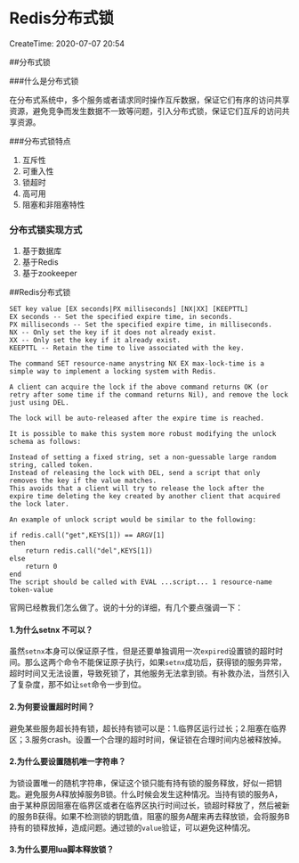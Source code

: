 

# Redis分布式锁

CreateTime: 2020-07-07 20:54

##分布式锁

###什么是分布式锁

在分布式系统中，多个服务或者请求同时操作互斥数据，保证它们有序的访问共享资源，避免竞争而发生数据不一致等问题，引入分布式锁，保证它们互斥的访问共享资源。

###分布式锁特点

1. 互斥性
2. 可重入性
3. 锁超时
4. 高可用
5. 阻塞和非阻塞特性

### 分布式锁实现方式

1. 基于数据库
2. 基于Redis
3. 基于zookeeper

##Redis分布式锁

```
SET key value [EX seconds|PX milliseconds] [NX|XX] [KEEPTTL]
EX seconds -- Set the specified expire time, in seconds.
PX milliseconds -- Set the specified expire time, in milliseconds.
NX -- Only set the key if it does not already exist.
XX -- Only set the key if it already exist.
KEEPTTL -- Retain the time to live associated with the key.
```

```
The command SET resource-name anystring NX EX max-lock-time is a simple way to implement a locking system with Redis.

A client can acquire the lock if the above command returns OK (or retry after some time if the command returns Nil), and remove the lock just using DEL.

The lock will be auto-released after the expire time is reached.

It is possible to make this system more robust modifying the unlock schema as follows:

Instead of setting a fixed string, set a non-guessable large random string, called token.
Instead of releasing the lock with DEL, send a script that only removes the key if the value matches.
This avoids that a client will try to release the lock after the expire time deleting the key created by another client that acquired the lock later.

An example of unlock script would be similar to the following:

if redis.call("get",KEYS[1]) == ARGV[1]
then
    return redis.call("del",KEYS[1])
else
    return 0
end
The script should be called with EVAL ...script... 1 resource-name token-value
```

官网已经教我们怎么做了。说的十分的详细，有几个要点强调一下：

#### 1.为什么setnx 不可以？

虽然`setnx`本身可以保证原子性，但是还要单独调用一次`expired`设置锁的超时时间。那么这两个命令不能保证原子执行，如果`setnx`成功后，获得锁的服务异常，超时时间又无法设置，导致死锁了，其他服务无法拿到锁。有补救办法，当然引入了复杂度，那不如让`set`命令一步到位。

#### 2.为何要设置超时时间？

避免某些服务超长持有锁，超长持有锁可以是：1.临界区运行过长；2.阻塞在临界区；3.服务crash。设置一个合理的超时时间，保证锁在合理时间内总被释放掉。

#### 2.为什么要设置随机唯一字符串？

为锁设置唯一的随机字符串，保证这个锁只能有持有锁的服务释放，好似一把钥匙。避免服务A释放掉服务B锁。什么时候会发生这种情况。当持有锁的服务A，由于某种原因阻塞在临界区或者在临界区执行时间过长，锁超时释放了，然后被新的服务B获得。如果不检测锁的钥匙值，阻塞的服务A醒来再去释放锁，会将服务B持有的锁释放掉，造成问题。通过锁的`value`验证，可以避免这种情况。

#### 3.为什么要用lua脚本释放锁？



